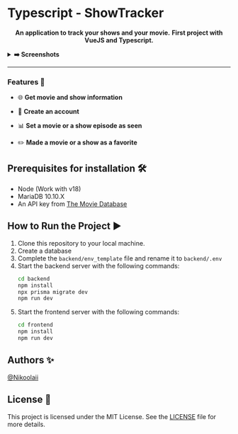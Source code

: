 # Typescript - ShowTracker #

<p align="center">
   <strong>An application to track your shows and your movie.</strong>
   <strong>First project with VueJS and Typescript.</strong>
</p>

<details>
  <summary><strong>➡️ Screenshots</strong></summary>
  <br/>
  <img align="left" src="https://github.com/Nikoolaii/ESGI-ShowTracker/blob/main/imgs/st_1.jpeg" width="280" target="_blank"/>
  <img src="https://github.com/Nikoolaii/ESGI-ShowTracker/blob/main/imgs/st_2.jpeg" width="280" target="_blank"/>
  <img align="left" src="https://github.com/Nikoolaii/ESGI-ShowTracker/blob/main/imgs/st_3.jpeg" width="280" target="_blank"/>
</details>

<hr />

### Features 🚀

- 🌐 **Get movie and show information**

- 🔄 **Create an account**

- 📊 **Set a movie or a show episode as seen**

- ✏️ **Made a movie or a show as a favorite**

## Prerequisites for installation 🛠️

- Node (Work with v18)
- MariaDB 10.10.X
- An API key from [The Movie Database](https://www.themoviedb.org/)

## How to Run the Project ▶️

1. Clone this repository to your local machine.
2. Create a database
3. Complete the `backend/env_template` file and rename it to `backend/.env`
4. Start the backend server with the following commands:
   ```bash
   cd backend
   npm install
   npx prisma migrate dev
   npm run dev
   ```
5. Start the frontend server with the following commands:
   ```bash
   cd frontend
   npm install
   npm run dev
   ```

## Authors ✨

[@Nikoolaii](https://github.com/Nikoolaii)

## License 📄

This project is licensed under the MIT License. See the [LICENSE](LICENSE) file for more details.
